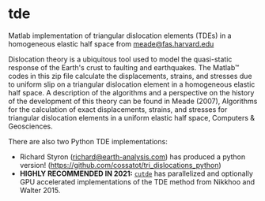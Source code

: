 tde
===

Matlab implementation of triangular dislocation elements (TDEs) in a homogeneous elastic half space from meade@fas.harvard.edu

Dislocation theory is a ubiquitous tool used to model the quasi-static response of the Earth's crust to faulting and earthquakes. The Matlab™ codes in this zip file calculate the displacements, strains, and stresses due to uniform slip on a triangular dislocation element in a homogeneous elastic half space. A description of the algorithms and a perspective on the history of the development of this theory can be found in Meade (2007), Algorithms for the calculation of exact displacements, strains, and stresses for triangular dislocation elements in a uniform elastic half space, Computers & Geosciences.

There are also two Python TDE implementations:
- Richard Styron (richard@earth-analysis.com) has produced a python version! (https://github.com/cossatot/tri_dislocations_python)
- **HIGHLY RECOMMENDED IN 2021:** [`cutde`](https://github.com/tbenthompson/cutde) has parallelized and optionally GPU accelerated implementations of the TDE method from Nikkhoo and Walter 2015. 
